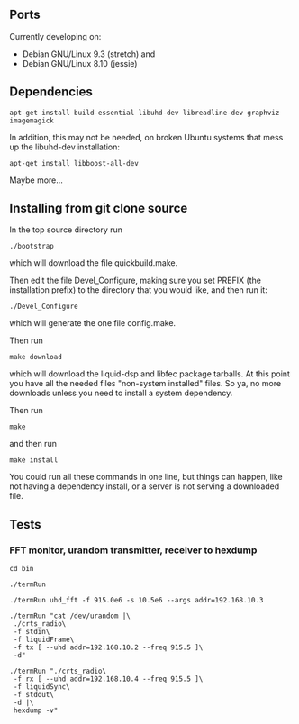## Ports

Currently developing on: 
  - Debian GNU/Linux 9.3 (stretch) and
  - Debian GNU/Linux 8.10 (jessie)

## Dependencies


```
apt-get install build-essential libuhd-dev libreadline-dev graphviz imagemagick
```

In addition, this may not be needed, on broken Ubuntu systems that mess up
the libuhd-dev installation:
```
apt-get install libboost-all-dev
```

Maybe more...


## Installing from git clone source

In the top source directory run

```
./bootstrap
```
which will download the file quickbuild.make.

Then edit the file Devel_Configure, making sure you set
PREFIX (the installation prefix) to the directory that you
would like, and then run it:
```
./Devel_Configure
```
which will generate the one file config.make.

Then run
```
make download
```
which will download the liquid-dsp and libfec package tarballs.
At this point you have all the needed files "non-system installed"
files.  So ya, no more downloads unless you need to install a
system dependency.

Then run
```
make
```
and then run
```
make install
```

You could run all these commands in one line, but things can
happen, like not having a dependency install, or a server
is not serving a downloaded file.


## Tests


###  FFT monitor, urandom transmitter, receiver to hexdump

```
cd bin

./termRun

./termRun uhd_fft -f 915.0e6 -s 10.5e6 --args addr=192.168.10.3

./termRun "cat /dev/urandom |\
 ./crts_radio\
 -f stdin\
 -f liquidFrame\
 -f tx [ --uhd addr=192.168.10.2 --freq 915.5 ]\
 -d"

./termRun "./crts_radio\
 -f rx [ --uhd addr=192.168.10.4 --freq 915.5 ]\
 -f liquidSync\
 -f stdout\
 -d |\
 hexdump -v"
```


